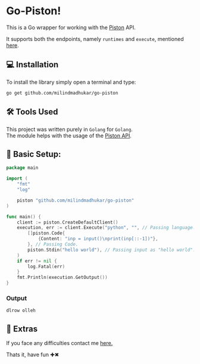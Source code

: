 # Go-Piston!

This is a Go wrapper for working with the [Piston](https://github.com/engineer-man/piston) API.

It supports both the endpoints, namely `runtimes` and `execute`, mentioned [here](https://github.com/engineer-man/piston#public-api).


## 💻 Installation
To install the library simply open a terminal and type:
```
go get github.com/milindmadhukar/go-piston
```

## ️️🛠️ Tools Used

This project was written purely in `Golang` for `Golang`.</br>
The module helps with the usage of the [Piston API](https://github.com/engineer-man/piston#public-api).

## 🏁 Basic Setup:

```go
package main

import (
	"fmt"
	"log"

	piston "github.com/milindmadhukar/go-piston"
)

func main() {
	client := piston.CreateDefaultClient()
	execution, err := client.Execute("python", "", // Passing language. Since no version is specified, it uses the latest supported version.
		[]piston.Code{
			{Content: "inp = input()\nprint(inp[::-1])"},
		}, // Passing Code.
		piston.Stdin("hello world"), // Passing input as "hello world".
	)
	if err != nil {
		log.Fatal(err)
	}
	fmt.Println(execution.GetOutput())
}
```

### Output
```
dlrow olleh
```


## 🧿 Extras

If you face any difficulties contact me [here.](https://milindm.me/contact/)

Thats it, have fun ✚✖

